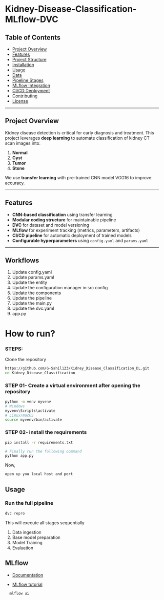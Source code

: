 # Kidney-Disease-Classification-MLflow-DVC

## **Table of Contents**
- [Project Overview](#project-overview)  
- [Features](#features)  
- [Project Structure](#project-structure)  
- [Installation](#installation)  
- [Usage](#usage)  
- [Data](#data)  
- [Pipeline Stages](#pipeline-stages)  
- [MLflow Integration](#mlflow-integration)  
- [CI/CD Deployment](#cicd-deployment)  
- [Contributing](#contributing)  
- [License](#license)  

---

## **Project Overview**
Kidney disease detection is critical for early diagnosis and treatment. This project leverages **deep learning** to automate classification of kidney CT scan images into:  

1. **Normal**  
2. **Cyst**  
3. **Tumor**  
4. **Stone**  

We use **transfer learning** with pre-trained CNN model VGG16 to improve accuracy.

---

## **Features**
- **CNN-based classification** using transfer learning  
- **Modular coding structure** for maintainable pipeline  
- **DVC** for dataset and model versioning  
- **MLflow** for experiment tracking (metrics, parameters, artifacts)  
- **CI/CD pipeline** for automatic deployment of trained models  
- **Configurable hyperparameters** using `config.yaml` and `params.yaml`  

---

## Workflows

1. Update config.yaml
2. Update params.yaml
3. Update the entity
4. Update the configuration manager in src config
5. Update the components
6. Update the pipeline 
7. Update the main.py
8. Update the dvc.yaml
9. app.py

# How to run?
### STEPS:

Clone the repository

```bash
https://github.com/G-Sahil123/Kidney_Disease_Classification_DL.git
cd Kidney_Disease_Classification
```
### STEP 01- Create a virtual environment after opening the repository

```bash
python -m venv myvenv
# Windows
myvenv\Scripts\activate
# Linux/macOS
source myvenv/bin/activate
```

### STEP 02- install the requirements
```bash
pip install -r requirements.txt
```

```bash
# Finally run the following command
python app.py
```

Now,
```bash
open up you local host and port
```

## Usage
### Run the full pipeline
```bash
dvc repro
```
This will execute all stages sequentially
1. Data ingestion
2. Base model preparation
3. Model Training
4. Evaluation

## MLflow

- [Documentation](https://mlflow.org/docs/latest/index.html)

- [MLflow tutorial](https://youtu.be/qdcHHrsXA48?si=bD5vDS60akNphkem)

```bash
  mlflow ui
``` 


